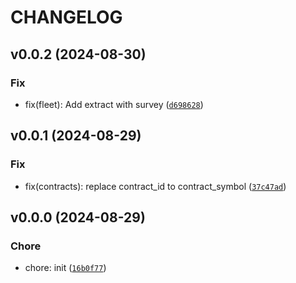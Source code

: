 # CHANGELOG

## v0.0.2 (2024-08-30)

### Fix

* fix(fleet): Add extract with survey ([`d698628`](https://github.com/gszkopinski/spacetraders-python-sdk/commit/d69862883063570bd3ce225690d0e88efa5c06f6))

## v0.0.1 (2024-08-29)

### Fix

* fix(contracts): replace contract_id to contract_symbol ([`37c47ad`](https://github.com/gszkopinski/spacetraders-python-sdk/commit/37c47ad77599f63c84b94a084516973281ad7efe))

## v0.0.0 (2024-08-29)

### Chore

* chore: init ([`16b0f77`](https://github.com/gszkopinski/spacetraders-python-sdk/commit/16b0f77ecda999a4b043a61d119bee50564d4b81))
